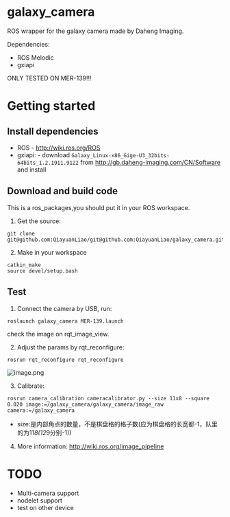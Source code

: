 # galaxy_camera
ROS wrapper for the galaxy camera made by Daheng Imaging.

Dependencies:
- ROS Melodic
- gxiapi

ONLY TESTED ON MER-139!!!

# Getting started
## Install dependencies
- ROS - http://wiki.ros.org/ROS
- gxiapi: - download `Galaxy_Linux-x86_Gige-U3_32bits-64bits_1.2.1911.9122` from
http://gb.daheng-imaging.com/CN/Software and install

## Download and build code
This is a ros_packages,you should put it in your ROS workspace.
1. Get the source:
```
git clone git@github.com:QiayuanLiao/git@github.com:QiayuanLiao/galaxy_camera.git
```
2. Make in your workspace
```
catkin_make
source devel/setup.bash
```
## Test
1. Connect the camera by USB, run:
```
roslaunch galaxy_camera MER-139.launch
```
check the image on rqt_image_view.

2. Adjust the params by rqt_reconfigure:
```
rosrun rqt_reconfigure rqt_reconfigure
```
![image.png](https://i.loli.net/2020/07/01/IKDNkbQY2vJ3Tlx.png)

3. Calibrate:
```
rosrun camera_calibration cameracalibrator.py --size 11x8 --square 0.020 image:=/galaxy_camera/galaxy_camera/image_raw camera:=/galaxy_camera
```

* size:是内部角点的数量，不是棋盘格的格子数(应为棋盘格的长宽都-1，队里的为11*8(12*9分别-1))

4. More information:
http://wiki.ros.org/image_pipeline

# TODO
- Multi-camera support
- nodelet support
- test on other device
